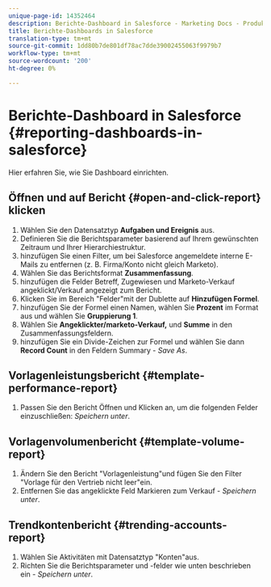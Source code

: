 ```yaml
---
unique-page-id: 14352464
description: Berichte-Dashboard in Salesforce - Marketing Docs - Produktdokumentation
title: Berichte-Dashboards in Salesforce
translation-type: tm+mt
source-git-commit: 1dd80b7de801df78ac7dde39002455063f9979b7
workflow-type: tm+mt
source-wordcount: '200'
ht-degree: 0%

---
```



# Berichte-Dashboard in Salesforce {#reporting-dashboards-in-salesforce}

Hier erfahren Sie, wie Sie Dashboard einrichten.

## Öffnen und auf Bericht {#open-and-click-report} klicken

1. Wählen Sie den Datensatztyp **Aufgaben und Ereignis** aus.
1. Definieren Sie die Berichtsparameter basierend auf Ihrem gewünschten Zeitraum und Ihrer Hierarchiestruktur.
1. hinzufügen Sie einen Filter, um bei Salesforce angemeldete interne E-Mails zu entfernen (z. B. Firma/Konto nicht gleich Marketo).
1. Wählen Sie das Berichtsformat **Zusammenfassung**.
1. hinzufügen die Felder Betreff, Zugewiesen und Marketo-Verkauf angeklickt/Verkauf angezeigt zum Bericht.
1. Klicken Sie im Bereich &quot;Felder&quot;mit der Dublette auf **Hinzufügen Formel**.
1. hinzufügen Sie der Formel einen Namen, wählen Sie **Prozent** im Format aus und wählen Sie **Gruppierung 1**.
1. Wählen Sie **Angeklickter/marketo-Verkauf,** und **Summe** in den Zusammenfassungsfeldern.
1. hinzufügen Sie ein Divide-Zeichen zur Formel und wählen Sie dann **Record Count** in den Feldern Summary - _Save As_.

## Vorlagenleistungsbericht {#template-performance-report}

1. Passen Sie den Bericht Öffnen und Klicken an, um die folgenden Felder einzuschließen: _Speichern unter_.

## Vorlagenvolumenbericht {#template-volume-report}

1. Ändern Sie den Bericht &quot;Vorlagenleistung&quot;und fügen Sie den Filter &quot;Vorlage für den Vertrieb nicht leer&quot;ein.
1. Entfernen Sie das angeklickte Feld Markieren zum Verkauf - _Speichern unter_.

## Trendkontenbericht {#trending-accounts-report}

1. Wählen Sie Aktivitäten mit Datensatztyp &quot;Konten&quot;aus.
1. Richten Sie die Berichtsparameter und -felder wie unten beschrieben ein - _Speichern unter_.
